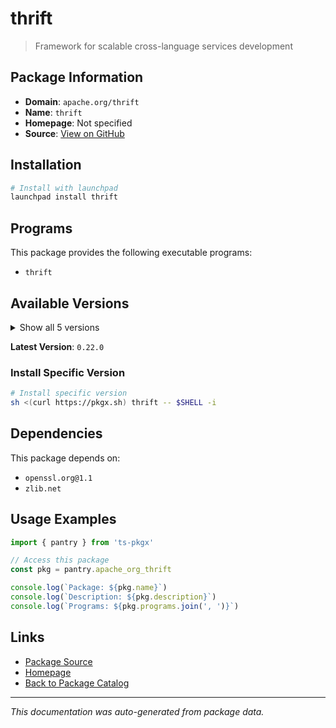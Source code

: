 # thrift

> Framework for scalable cross-language services development

## Package Information

- **Domain**: `apache.org/thrift`
- **Name**: `thrift`
- **Homepage**: Not specified
- **Source**: [View on GitHub](https://github.com/pkgxdev/pantry/tree/main/projects/apache.org/thrift/package.yml)

## Installation

```bash
# Install with launchpad
launchpad install thrift
```

## Programs

This package provides the following executable programs:

- `thrift`

## Available Versions

<details>
<summary>Show all 5 versions</summary>

- `0.22.0`, `0.21.0`, `0.20.0`, `0.19.0`, `0.18.1`

</details>

**Latest Version**: `0.22.0`

### Install Specific Version

```bash
# Install specific version
sh <(curl https://pkgx.sh) thrift -- $SHELL -i
```

## Dependencies

This package depends on:

- `openssl.org@1.1`
- `zlib.net`

## Usage Examples

```typescript
import { pantry } from 'ts-pkgx'

// Access this package
const pkg = pantry.apache_org_thrift

console.log(`Package: ${pkg.name}`)
console.log(`Description: ${pkg.description}`)
console.log(`Programs: ${pkg.programs.join(', ')}`)
```

## Links

- [Package Source](https://github.com/pkgxdev/pantry/tree/main/projects/apache.org/thrift/package.yml)
- [Homepage](#)
- [Back to Package Catalog](../package-catalog.md)

---

*This documentation was auto-generated from package data.*
